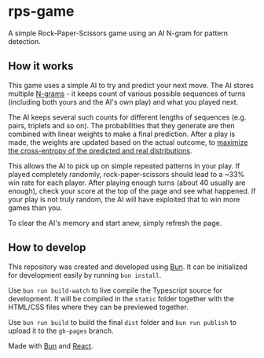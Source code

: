 # rps-game

A simple Rock-Paper-Scissors game using an AI N-gram for pattern detection.

## How it works

This game uses a simple AI to try and predict your next move. 
The AI stores multiple [N-grams](https://en.wikipedia.org/wiki/N-gram) - it keeps count of various possible
sequences of turns (including both yours and the AI's own play) and what
you played next.

The AI keeps several such counts for different lengths of sequences (e.g. 
pairs, triplets and so on). The probabilities that they generate are then
combined with linear weights to make a final prediction.
After a play is made, the weights are updated based on the actual outcome,
to [maximize the cross-entropy
of the predicted and real distributions](https://en.wikipedia.org/wiki/Cross-entropy).

This allows the AI to pick up on simple repeated patterns in your play. If played
completely randomly, rock-paper-scissors should lead to a ~33% win rate for each
player. After playing enough turns (about 40 usually are enough), check
your score at the top of the page and see what happened. If your play is not
truly random, the AI will have exploited that to win more games than you.

To clear the AI's memory and start anew, simply refresh the page.

## How to develop

This repository was created and developed using [Bun](https://bun.sh/). It can be initialized for development easily by running `bun install`. 

Use `bun run build-watch` to live compile the Typescript source for development. It will be compiled in the `static` folder together with the HTML/CSS
files where they can be previewed together.

Use `bun run build` to build the final `dist` folder and `bun run publish` to upload it to the `gh-pages` branch.

Made with [Bun](https://bun.sh/) and [React](https://react.dev/).


